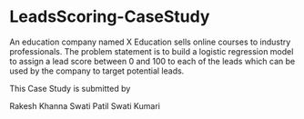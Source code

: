 # LeadsScoring-CaseStudy

An education company named X Education sells online courses to industry professionals. The problem statement is to build a logistic regression model to assign a lead score between 0 and 100 to each of the leads which can be used by the company to target potential leads.

This Case Study is submitted by 

Rakesh Khanna
Swati Patil
Swati Kumari